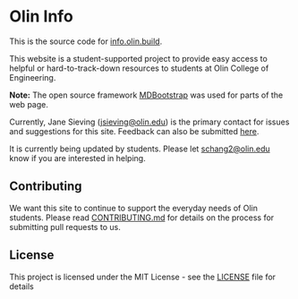 # Olin Info

This is the source code for [info.olin.build](https://info.olin.build).

This website is a student-supported project to provide easy access to helpful or hard-to-track-down resources to students at Olin College of Engineering.

**Note:**  The open source framework [MDBootstrap](https://mdbootstrap.com) was used for parts of the web page.

Currently, Jane Sieving (jsieving@olin.edu) is the primary contact for issues and suggestions for this site. Feedback can also be submitted [here](https://goo.gl/forms/TsWQIWJpX7LmEyOm2).

It is currently being updated by students. Please let schang2@olin.edu know if you are interested in helping.

## Contributing
We want this site to continue to support the everyday needs of Olin students. Please read [CONTRIBUTING.md](CONTRIBUTING.md) for details on the process for submitting pull requests to us.

## License

This project is licensed under the MIT License - see the [LICENSE](LICENSE) file for details
